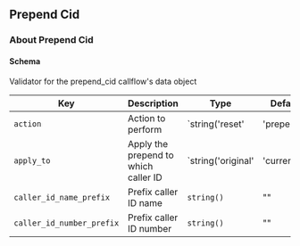 ## Prepend Cid

### About Prepend Cid

#### Schema

Validator for the prepend_cid callflow's data object



Key | Description | Type | Default | Required
--- | ----------- | ---- | ------- | --------
`action` | Action to perform | `string('reset' | 'prepend')` | `prepend` | `false`
`apply_to` | Apply the prepend to which caller ID | `string('original' | 'current')` | `original` | `false`
`caller_id_name_prefix` | Prefix caller ID name | `string()` | "" | `false`
`caller_id_number_prefix` | Prefix caller ID number | `string()` | "" | `false`



